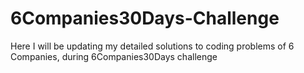 # 6Companies30Days-Challenge
Here I will be updating my detailed solutions to coding problems of 6 Companies, during 6Companies30Days challenge
